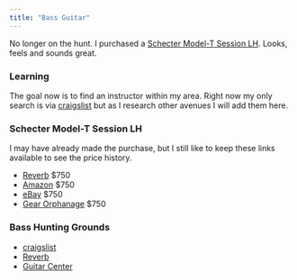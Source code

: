 ```yaml
---
title: "Bass Guitar"
---
```


No longer on the hunt.  I purchased a [Schecter Model-T Session LH](https://www.schecterguitars.com/bass/model-t-session-lh-detail).
Looks, feels and sounds great.


### Learning

The goal now is to find an instructor within my area.
Right now my only search is via [craigslist](https://sanantonio.craigslist.org/search/lss?query=bass) but as I research other avenues I will add them here.

### Schecter Model-T Session LH

I may have already made the purchase, but I still like to keep these links available to see the price history.

* [Reverb](https://reverb.com/marketplace/bass-guitars/left-handed?make=schecter&query=model-t) $750
* [Amazon](https://smile.amazon.com/Schecter-2849-4-String-Solid-Body-Electric/dp/B00SGSI1HW) $750
* [eBay](https://www.ebay.com/p/1237693181?iid=264431303348) $750
* [Gear Orphanage](https://www.gearorphanage.com/index.php?main_page=product_info&cPath=129_131_136&products_id=7215) $750


### Bass Hunting Grounds

* [craigslist](https://sanantonio.craigslist.org/search/msa?query=bass+guitar+left)
* [Reverb](https://reverb.com/c/bass-guitars/left-handed)
* [Guitar Center](https://www.guitarcenter.com/Used/Left-Handed-Electric-Bass.gc#narrowSideBar)

